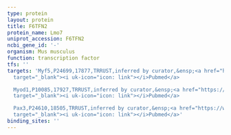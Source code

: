 ```yaml
---
type: protein
layout: protein
title: F6TFN2
protein_name: Lmo7
uniprot_accession: F6TFN2
ncbi_gene_id: '-'
organism: Mus musculus
function: transcription factor
tfs: ''
targets: 'Myf5,P24699,17877,TRRUST,inferred by curator,&ensp;<a href="https://www.ncbi.nlm.nih.gov/pubmed/?term=21525034%5Buid%5D"
  target="_blank"><i uk-icon="icon: link"></i>Pubmed</a>

  Myod1,P10085,17927,TRRUST,inferred by curator,&ensp;<a href="https://www.ncbi.nlm.nih.gov/pubmed/?term=21525034%5Buid%5D"
  target="_blank"><i uk-icon="icon: link"></i>Pubmed</a>

  Pax3,P24610,18505,TRRUST,inferred by curator,&ensp;<a href="https://www.ncbi.nlm.nih.gov/pubmed/?term=21525034%5Buid%5D"
  target="_blank"><i uk-icon="icon: link"></i>Pubmed</a>'
binding_sites: ''
---
```

